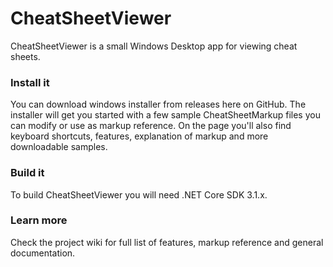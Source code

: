 # CheatSheetViewer

CheatSheetViewer is a small Windows Desktop app for viewing cheat sheets.

### Install it

You can download windows installer from releases here on GitHub. The installer will get you started with a few sample CheatSheetMarkup files you can modify or use as markup reference. On the page you'll also find keyboard shortcuts, features, explanation of markup and more downloadable samples.

### Build it

To build CheatSheetViewer you will need .NET Core SDK 3.1.x.

### Learn more

Check the project wiki for full list of features, markup reference and general documentation.
